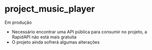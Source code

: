 # project_music_player
Em produção

- Necessário encontrar uma API pública para consumir no projeto, a RapidAPI não está mais gratuita  
- O projeto ainda sofrerá algumas alterações
